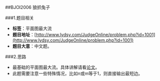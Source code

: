 ##BJOI2006 狼抓兔子

###1.题目相关
* **标签**：平面图最大流
* **题目地址**：[http://www.lydsy.com/JudgeOnline/problem.php?id=1001](http://www.lydsy.com/JudgeOnline/problem.php?id=1001)
* **题目大意**：中文题。

###2.思路
* 最基础的平面图最大流。具体讲解请看[论文](http://wenku.baidu.com/view/5a7df375a417866fb84a8e54.html)。
* 此题需要注意一些特殊情况，比如n或m等于1，则直接输出最短边。
